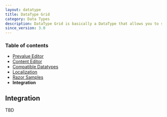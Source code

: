 ```yaml
---
layout: datatype
title: DataType Grid
category: Data Types
description: DataType Grid is basically a DataType that allows you to store DataTypes in a grid-like fashion. Think Excel, but with other Datatypes instead of textboxes.
since_version: 3.0
---
```


### Table of contents ###
* [Prevalue Editor](../#prevalue_editor)
* [Content Editor](../#content_editor)
* [Compatible Datatypes](../compatible-datatypes)
* [Localization](../localization)
* [Razor Samples](../razor-samples)
* **Integration**
    
    
## Integration ##
TBD
